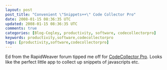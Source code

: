 ```yaml
---           
layout: post
post_title: "Convenient \"Snippets++\" Code Collector Pro"
date: 2008-01-15 08:36:35 UTC
updated: 2008-01-15 08:36:35 UTC
comments: true
categories: [Blog-Cogley, productivity, software, codecollectorpro]
keywords: productivity,software,codecollectorpro
tags: [productivity,software,codecollectorpro]
---
```

 
Ed from the RapidWeaver forum tipped me off for [CodeCollector Pro](http://www.mcubedsw.com/software/codecollectorpro). Looks like the perfect little app to collect up snippets of javascripts etc.